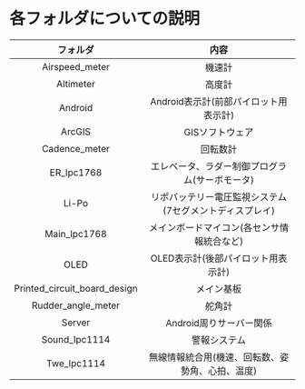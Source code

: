 # 各フォルダについての説明

|フォルダ|内容|
|:---:|:---:|
|Airspeed_meter|機速計|
|Altimeter|高度計|
|Android|Android表示計(前部パイロット用表示計)|
|ArcGIS|GISソフトウェア|
|Cadence_meter|回転数計|
|ER_lpc1768|エレベータ、ラダー制御プログラム(サーボモータ)|
|Li-Po|リポバッテリー電圧監視システム(7セグメントディスプレイ)|
|Main_lpc1768|メインボードマイコン(各センサ情報統合など)|
|OLED|OLED表示計(後部パイロット用表示計)|
|Printed_circuit_board_design|メイン基板|
|Rudder_angle_meter|舵角計|
|Server|Android周りサーバー関係|
|Sound_lpc1114|警報システム|
|Twe_lpc1114|無線情報統合用(機速、回転数、姿勢角、心拍、温度)|
